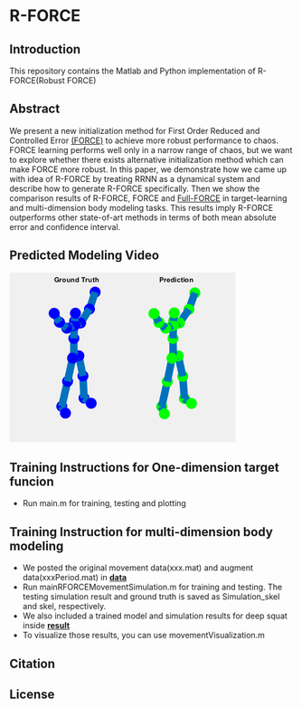 # R-FORCE
## Introduction
This repository contains the Matlab and Python implementation of R-FORCE(Robust FORCE)

## Abstract
We present a new initialization method for First Order Reduced and Controlled Error [(FORCE)](https://www.sciencedirect.com/science/article/pii/S0896627309005479) to achieve more robust performance to chaos. FORCE learning performs well only in a narrow range of chaos, but we want to explore whether there exists alternative initialization method which can make FORCE more robust. In this paper, we demonstrate how we came up with idea of R-FORCE by treating RRNN as a dynamical system and describe how to generate R-FORCE specifically. Then we show the comparison results of R-FORCE, FORCE and [Full-FORCE](https://www.ncbi.nlm.nih.gov/pmc/articles/PMC5802861/) in target-learning and multi-dimension body modeling tasks. This results imply R-FORCE outperforms other state-of-art methods in terms of both mean absolute error and confidence interval. 

## Predicted Modeling Video
![Predicted Modeling Video](deepSquat.gif)

## Training Instructions for One-dimension target funcion
* Run main.m for training, testing and plotting

## Training Instruction for multi-dimension body modeling
* We posted the original movement data(xxx.mat) and augment data(xxxPeriod.mat) in [**data**](data)
* Run mainRFORCEMovementSimulation.m for training and testing. The testing simulation result and
  ground truth is saved as Simulation_skel and skel, respectively.
* We also included a trained model and simulation results for deep squat inside [**result**](result)
* To visualize those results, you can use movementVisualization.m

## Citation

## License
